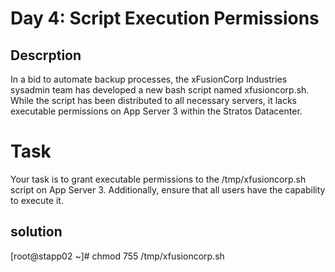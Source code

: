 # Day 4: Script Execution Permissions


## Descrption
In a bid to automate backup processes, the xFusionCorp Industries sysadmin team has developed a new bash script named xfusioncorp.sh. While the script has been distributed to all necessary servers, it lacks executable permissions on App Server 3 within the Stratos Datacenter.


# Task

Your task is to grant executable permissions to the /tmp/xfusioncorp.sh script on App Server 3. Additionally, ensure that all users have the capability to execute it.


## solution

[root@stapp02 ~]# chmod 755 /tmp/xfusioncorp.sh

